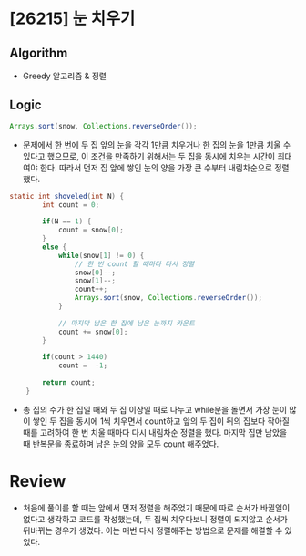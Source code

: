 # [26215] 눈 치우기

## **Algorithm**

 - Greedy 알고리즘 & 정렬


## **Logic**

``` java
Arrays.sort(snow, Collections.reverseOrder());
```
- 문제에서 한 번에 두 집 앞의 눈을 각각 1만큼 치우거나 한 집의 눈을 1만큼 치울 수 있다고 했으므로, 이 조건을 만족하기 위해서는 두 집을 동시에 치우는 시간이 최대여야 한다. 따라서 먼저 집 앞에 쌓인 눈의 양을 가장 큰 수부터 내림차순으로 정렬했다.

``` java
static int shoveled(int N) {
		int count = 0;
		
		if(N == 1) {
			count = snow[0];
		}
		else {
			while(snow[1] != 0) {
				// 한 번 count 할 때마다 다시 정렬 
				snow[0]--;
				snow[1]--;
				count++;
				Arrays.sort(snow, Collections.reverseOrder());
			}
			
			// 마지막 남은 한 집에 남은 눈까지 카운트 
			count += snow[0];
		}
		
		if(count > 1440)
			count =  -1;
		
		return count;
	}
```
- 총 집의 수가 한 집일 때와 두 집 이상일 때로 나누고 while문을 돌면서 가장 눈이 많이 쌓인 두 집을 동시에 1씩 치우면서 count하고 앞의 두 집이 뒤의 집보다 작아질 때를 고려하여 한 번 치울 때마다 다시 내림차순 정렬을 했다. 마지막 집만 남았을 때 반복문을 종료하며 남은 눈의 양을 모두 count 해주었다.


# **Review**
- 처음에 풀이를 할 때는 앞에서 먼저 정렬을 해주었기 때문에 따로 순서가 바뀔일이 없다고 생각하고 코드를 작성했는데, 두 집씩 치우다보니 정렬이 되지않고 순서가 뒤바뀌는 경우가 생겼다. 이는 매번 다시 정렬해주는 방법으로 문제를 해결할 수 있었다. 